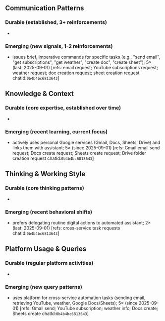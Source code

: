 ## Communication Patterns
### Durable (established, 3+ reinforcements)
-

### Emerging (new signals, 1-2 reinforcements)
- issues brief, imperative commands for specific tasks (e.g., "send email", "get subscriptions", "get weather", "create doc", "create sheet"); 5× (last: 2025-09-01) [refs: email request; YouTube subscriptions request; weather request; doc creation request; sheet creation request chatId:`0b4b4bc6813643`]

## Knowledge & Context
### Durable (core expertise, established over time)
-

### Emerging (recent learning, current focus)
- actively uses personal Google services (Gmail, Docs, Sheets, Drive) and links them with assistant; 5× (since 2025-09-01) [refs: Gmail email send request; Docs create request; Sheets create request; Drive folder creation request chatId:`0b4b4bc6813643`]

## Thinking & Working Style
### Durable (core thinking patterns)
-

### Emerging (recent behavioral shifts)
- prefers delegating routine digital actions to automated assistant; 2× (last: 2025-09-01) [refs: cross-service task requests chatId:`0b4b4bc6813643`]

## Platform Usage & Queries
### Durable (regular platform activities)
-

### Emerging (new query patterns)
- uses platform for cross-service automation tasks (sending email, retrieving YouTube, weather, Google Docs/Sheets); 5× (since 2025-09-01) [refs: Gmail send; YouTube subscription; weather info; Docs create; Sheets create chatId:`0b4b4bc6813643`]